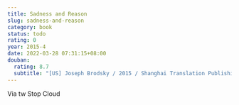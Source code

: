 ```yaml
---
title: Sadness and Reason
slug: sadness-and-reason
category: book
status: todo
rating: 0
year: 2015-4
date: 2022-03-28 07:31:15+08:00
douban:
  rating: 8.7
  subtitle: "[US] Joseph Brodsky / 2015 / Shanghai Translation Publishing House"
---
```


Via tw Stop Cloud
